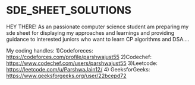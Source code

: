 # SDE_SHEET_SOLUTIONS
HEY THERE!
As an passionate computer science student am preparing my sde sheet for displaying my approaches and learnings and providing guidance to interested juniors who want to learn CP algorithms and DSA....

My coding handles:
1)Codeforeces: https://codeforces.com/profile/parshwajust55
2)Codechef: https://www.codechef.com/users/parshwajust55
3)Leetcode: https://leetcode.com/u/ParshwaJain12/
4) GeeksforGeeks: https://www.geeksforgeeks.org/user/22bcepd72
